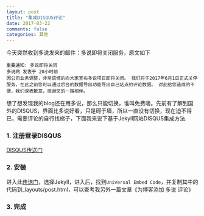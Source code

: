 ```yaml
---
layout: post
title: "集成DISQUS评论"
date: 2017-03-22
comments: false
categories: 其他
---
```


今天突然收到多说发来的邮件：多说即将关闭服务，原文如下

```
重要通知: 多说即将关闭
多说网 发表于 20小时前
因公司业务调整，非常遗憾的向大家宣布多说项目即将关闭。 我们将于2017年6月1日正式关停服务，在此之前您可以通过后台的数据导出功能导出自己站点的评论数据。 对此给您造成的不便，我们深表歉意，感谢您的一路相伴。
```

想了想发现我的blog还在用多说，那么只能切换，谁叫免费喽。先前有了解到国外的DISQUS，界面比多说好看，只是碍于墙，所以一直没有切换，现在迫不得已，需要评论的自行找梯子，下面我来说下基于Jekyll网站DISQUS集成方法.

### 1. 注册登录DISQUS

[DISQUS传送门](https://disqus.com/)

### 2. 安装

进入此[传送门](https://disqus.com/admin/install)，选择Jekyll，进入后，找到`Universal Embed Code`，并复制其中的代码到_layouts/post.html，可以查考我另外一篇文章《为博客添加 多说 评论》
### 3. 完成
